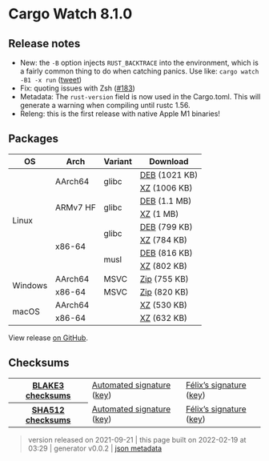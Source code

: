 # Cargo Watch 8.1.0

## Release notes

<ul>
<li>New: the <code>-B</code> option injects <code>RUST_BACKTRACE</code> into the environment, which is a fairly common thing to do when catching panics. Use like: <code>cargo watch -B1 -x run</code> (<a href="https://twitter.com/passcod/status/1440223706236669956" rel="nofollow">tweet</a>)</li>
<li>Fix: quoting issues with Zsh (<a class="issue-link js-issue-link" data-error-text="Failed to load title" data-id="1000163767" data-permission-text="Title is private" data-url="https://github.com/watchexec/cargo-watch/issues/183" data-hovercard-type="pull_request" data-hovercard-url="/watchexec/cargo-watch/pull/183/hovercard" href="https://github.com/watchexec/cargo-watch/pull/183">#183</a>)</li>
<li>Metadata: The <code>rust-version</code> field is now used in the Cargo.toml. This will generate a warning when compiling until rustc 1.56.</li>
<li>Releng: this is the first release with native Apple M1 binaries!</li>
</ul>

## Packages

<table class="downloads">
<thead>
<tr>
<th>OS</th>
<th>Arch</th>
<th>Variant</th>
<th>Download</th>

</tr>
</thead>
<tbody>
<tr>
						<td rowspan="8">Linux</td>
						
<td rowspan="2">AArch64</td>
            
						
<td rowspan="2">glibc</td>
            
<td><a class="download" href="https://github.com/watchexec/cargo-watch/releases/download/v8.1.0/cargo-watch-v8.1.0-aarch64-unknown-linux-gnu.deb">DEB</a> (1021 KB)</td>
						
</tr>
					
<tr>
						
						
						
<td><a class="download" href="https://github.com/watchexec/cargo-watch/releases/download/v8.1.0/cargo-watch-v8.1.0-aarch64-unknown-linux-gnu.tar.xz">XZ</a> (1006 KB)</td>
						
</tr>
					
<tr>
						
						
<td rowspan="2">ARMv7 HF</td>
            
						
<td rowspan="2">glibc</td>
            
<td><a class="download" href="https://github.com/watchexec/cargo-watch/releases/download/v8.1.0/cargo-watch-v8.1.0-armv7-unknown-linux-gnueabihf.deb">DEB</a> (1.1 MB)</td>
						
</tr>
					
<tr>
						
						
						
<td><a class="download" href="https://github.com/watchexec/cargo-watch/releases/download/v8.1.0/cargo-watch-v8.1.0-armv7-unknown-linux-gnueabihf.tar.xz">XZ</a> (1 MB)</td>
						
</tr>
					
<tr>
						
						
<td rowspan="4">x86-64</td>
            
						
<td rowspan="2">glibc</td>
            
<td><a class="download" href="https://github.com/watchexec/cargo-watch/releases/download/v8.1.0/cargo-watch-v8.1.0-x86_64-unknown-linux-gnu.deb">DEB</a> (799 KB)</td>
						
</tr>
					
<tr>
						
						
						
<td><a class="download" href="https://github.com/watchexec/cargo-watch/releases/download/v8.1.0/cargo-watch-v8.1.0-x86_64-unknown-linux-gnu.tar.xz">XZ</a> (784 KB)</td>
						
</tr>
					
<tr>
						
						
						
<td rowspan="2">musl</td>
            
<td><a class="download" href="https://github.com/watchexec/cargo-watch/releases/download/v8.1.0/cargo-watch-v8.1.0-x86_64-unknown-linux-musl.deb">DEB</a> (816 KB)</td>
						
</tr>
					
<tr>
						
						
						
<td><a class="download" href="https://github.com/watchexec/cargo-watch/releases/download/v8.1.0/cargo-watch-v8.1.0-x86_64-unknown-linux-musl.tar.xz">XZ</a> (802 KB)</td>
						
</tr>
					
<tr>
						<td rowspan="2">Windows</td>
						
<td rowspan="1">AArch64</td>
            
						
<td rowspan="1">MSVC</td>
            
<td><a class="download" href="https://github.com/watchexec/cargo-watch/releases/download/v8.1.0/cargo-watch-v8.1.0-aarch64-pc-windows-msvc.zip">Zip</a> (755 KB)</td>
						
</tr>
					
<tr>
						
						
<td rowspan="1">x86-64</td>
            
						
<td rowspan="1">MSVC</td>
            
<td><a class="download" href="https://github.com/watchexec/cargo-watch/releases/download/v8.1.0/cargo-watch-v8.1.0-x86_64-pc-windows-msvc.zip">Zip</a> (820 KB)</td>
						
</tr>
					
<tr>
						<td rowspan="2">macOS</td>
						
<td rowspan="1">AArch64</td>
            
						
<td rowspan="1"></td>
            
<td><a class="download" href="https://github.com/watchexec/cargo-watch/releases/download/v8.1.0/cargo-watch-v8.1.0-aarch64-apple-darwin.tar.xz">XZ</a> (530 KB)</td>
						
</tr>
					
<tr>
						
						
<td rowspan="1">x86-64</td>
            
						
<td rowspan="1"></td>
            
<td><a class="download" href="https://github.com/watchexec/cargo-watch/releases/download/v8.1.0/cargo-watch-v8.1.0-x86_64-apple-darwin.tar.xz">XZ</a> (632 KB)</td>
						
</tr>
					</tbody>
</table>


View release [on GitHub](https://github.com/watchexec/cargo-watch/releases/v8.1.0).

## Checksums

<table class="signatures">
	
<tr>
<th><a href="https://github.com/watchexec/cargo-watch/releases/download/v8.1.0/B3SUMS">BLAKE3 checksums</a></th>
		
<td>
<a href="https://github.com/watchexec/cargo-watch/releases/download/v8.1.0/B3SUMS.auto.minisig">Automated signature</a>
(<a href="https://raw.githubusercontent.com/watchexec/cargo-watch/v8.1.0/.github/workflows/release.pub">key</a>)
</td>
		
<td>
<a href="https://github.com/watchexec/cargo-watch/releases/download/v8.1.0/B3SUMS.passcod.minisig">Félix’s signature</a>
(<a href="https://passcod.name/keys/software.pub">key</a>)
</td>
		
</tr>
	
<tr>
<th><a href="https://github.com/watchexec/cargo-watch/releases/download/v8.1.0/SHA512SUMS">SHA512 checksums</a></th>
		
<td>
<a href="https://github.com/watchexec/cargo-watch/releases/download/v8.1.0/SHA512SUMS.auto.minisig">Automated signature</a>
(<a href="https://raw.githubusercontent.com/watchexec/cargo-watch/v8.1.0/.github/workflows/release.pub">key</a>)
</td>
		
<td>
<a href="https://github.com/watchexec/cargo-watch/releases/download/v8.1.0/SHA512SUMS.passcod.minisig">Félix’s signature</a>
(<a href="https://passcod.name/keys/software.pub">key</a>)
</td>
		
</tr>
	
</table>




>	 version released on 2021-09-21
>	|
>	this page built on 2022-02-19 at 03:29
>	| generator v0.0.2
>	| [json metadata](meta.json)

